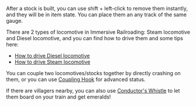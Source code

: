 After a stock is built, you can use shift + left-click to remove them instantly, and they will be in item state. You can place them an any track of the same gauge.

There are 2 types of locomotive in Immersive Railroading: Steam locomotive and Diesel locomotive, and you can find how to drive them and some tips here:
* [How to drive Diesel locomotive](immersiverailroading:wiki/en_us/driving_diesel_locomotives.md)
* [How to drive Steam locomotive](immersiverailroading:wiki/en_us/driving_steam_locomotives.md)

You can couple two locomotives/stocks together by directly crashing on them, or you can use [Coupling Hook](immersiverailroading:wiki/en_us/coupling_hook.md) for advanced status.

If there are villagers nearby, you can also use [Conductor's Whistle](immersiverailroading:wiki/en_us/conductor_whistle.md) to let them board on your train and get emeralds!